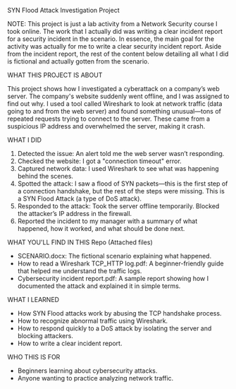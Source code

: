 SYN Flood Attack Investigation Project

 NOTE: This project is just a lab activity from a Network Security course I took online. The work that I actually did was writing a clear incident report for a security incident in the scenario. In essence, the main goal for the activity was actually for me to write a clear security incident report. Aside from the incident report, the rest of the content below detailing all what I did is fictional and actually gotten from the scenario.

WHAT THIS PROJECT IS ABOUT

This project shows how I investigated a cyberattack on a company’s web server. The company's website suddenly went offline, and I was assigned to find out why.
I used a tool called Wireshark to look at network traffic (data going to and from the web server) and found something unusual—tons of repeated requests trying to connect to the server. These came from a suspicious IP address and overwhelmed the server, making it crash.

WHAT I DID

1. Detected the issue: An alert told me the web server wasn’t responding.
2. Checked the website: I got a "connection timeout" error.
3. Captured network data: I used Wireshark to see what was happening behind the scenes.
4. Spotted the attack: I saw a flood of SYN packets—this is the first step of a connection handshake, but the rest of the steps were missing. This is a SYN Flood Attack (a type of DoS attack).
5. Responded to the attack: Took the server offline temporarily. Blocked the attacker’s IP address in the firewall.
6. Reported the incident to my manager with a summary of what happened, how it worked, and what should be done next.

WHAT YOU'LL FIND IN THIS Repo (Attached files)

- SCENARIO.docx: The fictional scenario explaining what happened.
- How to read a Wireshark TCP_HTTP log.pdf: A beginner-friendly guide that helped me understand the traffic logs.
- Cybersecurity incident report.pdf: A sample report showing how I documented the attack and explained it in simple terms.

WHAT I LEARNED

- How SYN Flood attacks work by abusing the TCP handshake process.
- How to recognize abnormal traffic using Wireshark.
- How to respond quickly to a DoS attack by isolating the server and blocking attackers.
- How to write a clear incident report.

WHO THIS IS FOR

- Beginners learning about cybersecurity attacks.
- Anyone wanting to practice analyzing network traffic.
